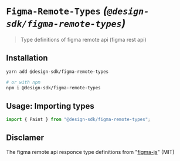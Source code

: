 # `Figma-Remote-Types` _(`@design-sdk/figma-remote-types`)_

> Type definitions of figma remote api (figma rest api)

## Installation

```sh
yarn add @design-sdk/figma-remote-types

# or with npm
npm i @design-sdk/figma-remote-types
```

## Usage: Importing types

```ts
import { Paint } from "@design-sdk/figma-remote-types";
```

## Disclamer

The figma remote api responce type definitions from "[figma-js](https://github.com/jongold/figma-js/blob/master/src/figmaTypes.ts)" (MIT)
